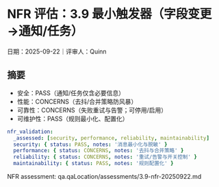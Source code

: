 # NFR 评估：3.9 最小触发器（字段变更→通知/任务）

日期：2025-09-22｜评审人：Quinn

## 摘要

- 安全：PASS（通知/任务仅含必要信息）
- 性能：CONCERNS（去抖/合并策略防风暴）
- 可靠性：CONCERNS（失败重试与告警；可停用/启用）
- 可维护性：PASS（规则最小化、配置化）

```yaml
nfr_validation:
  _assessed: [security, performance, reliability, maintainability]
  security: { status: PASS, notes: '消息最小化与脱敏' }
  performance: { status: CONCERNS, notes: '去抖与合并策略' }
  reliability: { status: CONCERNS, notes: '重试/告警与开关控制' }
  maintainability: { status: PASS, notes: '规则配置化' }
```

NFR assessment: qa.qaLocation/assessments/3.9-nfr-20250922.md

